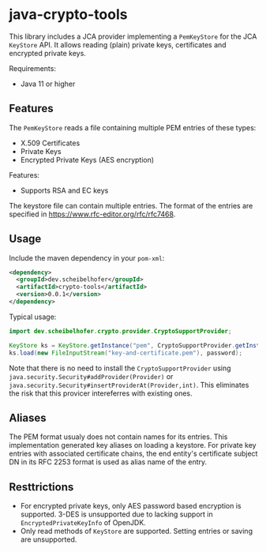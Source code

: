 # java-crypto-tools

This library includes a JCA provider implementing a `PemKeyStore` for the JCA `KeyStore` API. 
It allows reading (plain) private keys, certificates and encrypted private keys.

Requirements:
* Java 11 or higher

## Features

The `PemKeyStore` reads a file containing multiple PEM entries of these types:

* X.509 Certificates
* Private Keys
* Encrypted Private Keys (AES encryption)
 
Features:

* Supports RSA and EC keys

The keystore file can contain multiple entries.
The format of the entries are specified in https://www.rfc-editor.org/rfc/rfc7468.

## Usage

Include the maven dependency in your `pom-xml`:

```xml
<dependency>
  <groupId>dev.scheibelhofer</groupId>
  <artifactId>crypto-tools</artifactId>
  <version>0.0.1</version>
</dependency>
```

Typical usage:

```java
import dev.scheibelhofer.crypto.provider.CryptoSupportProvider;

KeyStore ks = KeyStore.getInstance("pem", CryptoSupportProvider.getInstance());
ks.load(new FileInputStream("key-and-certificate.pem"), password);
```

Note that there is no need to install the `CryptoSupportProvider` using `java.security.Security#addProvider(Provider)` or `java.security.Security#insertProviderAt(Provider,int)`. 
This eliminates the risk that this provicer intereferres with existing ones.

## Aliases

The PEM format usualy does not contain names for its entries.
This implementation generated key aliases on loading a keystore.
For private key entries with associated certificate chains, the end entity's certificate subject DN in its RFC 2253 format is used as alias name of the entry.

## Resttrictions

* For encrypted private keys, only AES password based encryption is supported. 
  3-DES is unsupported due to lacking support in `EncryptedPrivateKeyInfo` of OpenJDK.
* Only read methods of `KeyStore` are supported. Setting entries or saving are unsupported.
